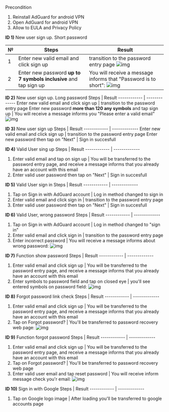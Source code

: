 Precondition
1. Reinstall AdGuard for android VPN
2. Open AdGuard for android VPN
3. Allow to EULA and Privacy Policy

**ID 1)** New user sign up. Short password

№            | Steps        | Result
------------ | ------------ | -------------
1 | Enter new valid email and click sign up | transition to the password entry page ![img](https://prnt.sc/14jmwww)
2 | Enter new password **up to 7 symbols inclusive** and tap sign up | You will receive a message informs that "Password is to short": ![img](https://prnt.sc/14jnhc9)

**ID 2)** New user sign up. Long password
Steps        | Result
------------ | -------------
Enter new valid email and click sign up |  transition to the password entry page
Enter new password **more than 120 any symbols** and tap sign up | You will receive a message informs you "Please enter a valid email" ![img](https://prnt.sc/14jonmk)

**ID 3)** New user sign up
Steps        | Result
------------ | -------------
Enter new valid email and click sign up | transition to the password entry page
Enter new password then tap on "Next" | Sign in succesfull

**ID 4)** Valid User sing up
Steps        | Result
------------ | -------------
1) Enter valid email and tap on sign up | You will be transferred to the password entry page, and receive a message informs that you already have an account with this email
2) Enter valid user password then tap on "Next" | Sign in succesfull

**ID 5)** Valid User sign in
Steps        | Result
------------ | -------------
1) Tap on Sign in with AdGuard account | Log in method changed to sign in
2) Enter valid email and click sign in | transition to the password entry page
3) Enter valid user password then tap on "Next" | Sign in succesfull

**ID 6)** Valid User, wrong password
Steps        | Result
------------ | -------------
1) Tap on Sign in with AdGuard account | Log in method changed to "sign in"
2) Enter valid email and click sign in | transition to the password entry page
3) Enter incorrect password | You will receive a message informs about wrong password: ![img](https://prnt.sc/14jxs6r)

**ID 7)** Function show password
Steps        | Result
------------ | -------------
1) Enter valid email and click sign up | You will be transferred to the password entry page, and receive a message informs that you already have an account with this email
2) Enter symbols to password field and tap on closed eye | you'll see entered symbols on password field: ![img](https://prnt.sc/14jzwea)

**ID 8)** Forgot password link check
Steps        | Result
------------ | -------------
1) Enter valid email and click sign up | You will be transferred to the password entry page, and receive a message informs that you already have an account with this email
2) Tap on Forgot password? |  You'll be transferred to password recovery web page: ![img](https://prnt.sc/14k0lbu)

**ID 9)** Function forgot password
Steps        | Result
------------ | -------------
1) Enter valid email and click sign up | You will be transferred to the password entry page, and receive a message informs that you already have an account with this email
2) Tap on Forgot password? |  You'll be transferred to password recovery web page
3) Enter valid user email and tap reset password | You will receive inform message check you'r email: ![img](https://prnt.sc/14k3f6a)

**ID 10)** Sign in with Google
Steps        | Result
------------ | -------------
1) Tap on Google logo image | After loading you'll be transferred to google accounts page


